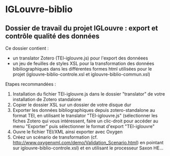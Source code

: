# IGLouvre-biblio

Dossier de travail du projet IGLouvre : export et contrôle qualité des données
----------------------------------------------------------------------------------------------

Ce dossier contient :
- un translator Zotero (TEI-iglouvre.js) pour l'export des donnéees
- un jeu de feuilles de styles XSL pour la transformation des données bibiliographiques dans les différentes formes html utilisées pour le projet (iglouvre-biblio-controle.xsl et iglouvre-biblio-commun.xsl)

Etapes recommandées :

1. Installation du fichier TEI-iglouvre.js dans le dossier "translator" de votre installation de Zotero standalone
2. Copier le dossier XSL sur un dossier de votre disque dur
3. Exporter les données bibliographiques depuis zotero-standalone au format TEI, en utilisant le translator "TEI-iglouvre.js" (sélectionner les fiches Zotero qui vous intéressent, faire un clic-droit pour accéder au menu "Exporter" puis sélectionner le format d'export "TEI-iglouvre"
4. Ouvre le fichier TEI/XML ainsi exporter avec Oxygen
5. Créez un scénario de transformation (cf. http://www.oxygenxml.com/demo/Validation_Scenario.html) en pointant sur iglouvre-biblio-controle.xsl) et en utilisant le processeur Saxon HE...




